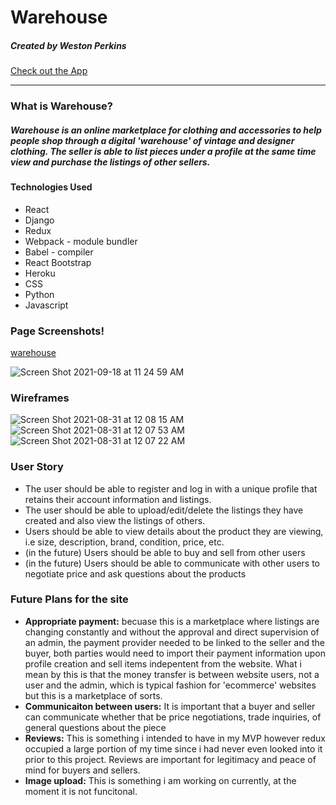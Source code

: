 # Warehouse

##### Created by Weston Perkins

[Check out the App](https://warehouse-shop.herokuapp.com/#/login/)

<hr>

### What is Warehouse?
##### Warehouse is an online marketplace for clothing and accessories to help people shop through a digital 'warehouse' of vintage and designer clothing. The seller is able to list pieces under a profile at the same time view and purchase the listings of other sellers. 

#### Technologies Used
- React
- Django
- Redux
- Webpack - module bundler
- Babel - compiler
- React Bootstrap
- Heroku
- CSS
- Python
- Javascript

### Page Screenshots!
[warehouse](https://user-images.githubusercontent.com/79667230/139553806-12c024de-f91e-4ca2-bbcd-168cced5d2fb.gif)

![Screen Shot 2021-09-18 at 11 24 59 AM](https://user-images.githubusercontent.com/79667230/133893990-d8e44400-fb31-4431-a68f-af106e4f2082.png)

### Wireframes
![Screen Shot 2021-08-31 at 12 08 15 AM](https://media.git.generalassemb.ly/user/34950/files/fc843800-09ef-11ec-8c18-78fd6cbe5936)
![Screen Shot 2021-08-31 at 12 07 53 AM](https://media.git.generalassemb.ly/user/34950/files/fd1cce80-09ef-11ec-9e4f-b9f3a906cadd)
![Screen Shot 2021-08-31 at 12 07 22 AM](https://media.git.generalassemb.ly/user/34950/files/fdb56500-09ef-11ec-8307-72e9fde28f32)

### User Story
- The user should be able to register and log in with a unique profile that retains their account information and listings.
- The user should be able to upload/edit/delete the listings they have created and also view the listings of others.
- Users should be able to view details about the product they are viewing, i.e size, description, brand, condition, price, etc. 
- (in the future) Users should be able to buy and sell from other users 
- (in the future) Users should be able to communicate with other users to negotiate price and ask questions about the products


### Future Plans for the site
- **Appropriate payment:** becuase this is a marketplace where listings are changing constantly and without the approval and direct supervision of an admin, the payment provider needed to be linked to the seller and the buyer, both parties would need to import their payment information upon profile creation and sell items indepentent from the website. What i mean by this is that the money transfer is between website users, not a user and the admin, which is typical fashion for 'ecommerce' websites but this is a marketplace of sorts. 
- **Communicaiton between users:** It is important that a buyer and seller can communicate whether that be price negotiations, trade inquiries, of general questions about the piece
- **Reviews:** This is something i intended to have in my MVP however redux occupied a large portion of my time since i had never even looked into it prior to this project. Reviews are important for legitimacy and peace of mind for buyers and sellers. 
- **Image upload:** This is something i am working on currently, at the moment it is not funcitonal.
